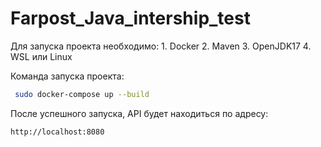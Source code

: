 <h1>Farpost_Java_intership_test</h1>
Для запуска проекта необходимо:
1. Docker
2. Maven
3. OpenJDK17
4. WSL или Linux

Команда запуска проекта:
```sh
 sudo docker-compose up --build
```
После успешного запуска, API будет находиться по адресу:
```sh
http://localhost:8080
```
